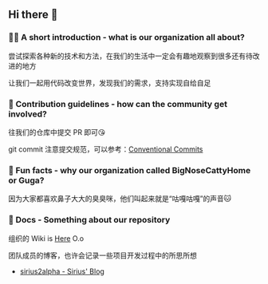 ## Hi there 👋

<!--
🙋‍♀️ A short introduction - what is your organization all about?
🌈 Contribution guidelines - how can the community get involved?
👩‍💻 Useful resources - where can the community find your docs? Is there anything else the community should know?
🍿 Fun facts - what does your team eat for breakfast?
🧙 Remember, you can do mighty things with the power of [Markdown](https://docs.github.com/github/writing-on-github/getting-started-with-writing-and-formatting-on-github/basic-writing-and-formatting-syntax)
-->

### 🙋‍♀️ A short introduction - what is our organization all about?

尝试探索各种新的技术和方法，在我们的生活中一定会有趣地观察到很多还有待改进的地方

让我们一起用代码改变世界，发现我们的需求，支持实现自给自足

### 🌈 Contribution guidelines - how can the community get involved?

往我们的仓库中提交 PR 即可😘

git commit 注意提交规范，可以参考：[Conventional Commits](https://www.conventionalcommits.org/en/v1.0.0/)

### 🍿 Fun facts - why our organization called BigNoseCattyHome or Guga?

因为大家都喜欢鼻子大大的臭臭咪，他们叫起来就是“咕嘎咕嘎”的声音🐱

### 📒 Docs - Something about our repository

组织的 Wiki is [Here](https://github.com/BigNoseCattyHome/.github/wiki)  O.o

团队成员的博客，也许会记录一些项目开发过程中的所思所想
-  [sirius2alpha - Sirius' Blog](http://sirius1y.top)

